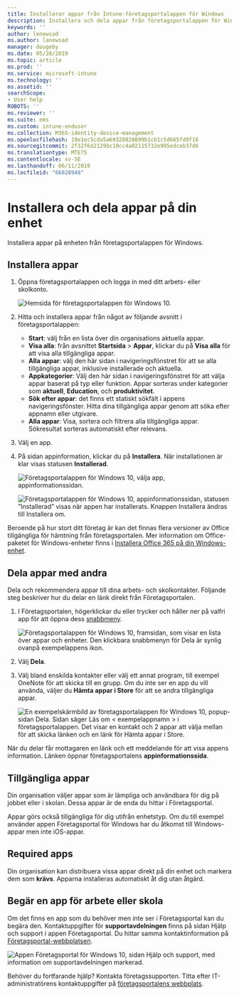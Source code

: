 ```yaml
---
title: Installerar appar från Intune-företagsportalappen för Windows
description: Installera och dela appar från företagsportalappen för Windows
keywords: ''
author: lenewsad
ms.author: lanewsad
manager: dougeby
ms.date: 05/28/2019
ms.topic: article
ms.prod: ''
ms.service: microsoft-intune
ms.technology: ''
ms.assetid: ''
searchScope:
- User help
ROBOTS: ''
ms.reviewer: ''
ms.suite: ems
ms.custom: intune-enduser
ms.collection: M365-identity-device-management
ms.openlocfilehash: 19e1ec5cda5a69320820899b1cb1c5d665fd9f16
ms.sourcegitcommit: 2f32f6d2129bc10cc4a02115732e995edceb37d6
ms.translationtype: MTE75
ms.contentlocale: sv-SE
ms.lasthandoff: 06/11/2019
ms.locfileid: "66828948"
---
```

# <a name="install-and-share-apps-on-your-device"></a>Installera och dela appar på din enhet
Installera appar på enheten från företagsportalappen för Windows.

## <a name="install-apps"></a>Installera appar

1. Öppna företagsportalappen och logga in med ditt arbets- eller skolkonto.  

    ![Hemsida för företagsportalappen för Windows 10.](./media/RS1_AppDetailsPage_Installed_03.png)    
2. Hitta och installera appar från något av följande avsnitt i företagsportalappen:  

    * **Start**: välj från en lista över din organisations aktuella appar.  
    * **Visa alla**: från avsnittet **Startsida** > **Appar**, klickar du på **Visa alla** för att visa alla tillgängliga appar.  
    * **Alla appar**: välj den här sidan i navigeringsfönstret för att se alla tillgängliga appar, inklusive installerade och aktuella.  
    * **Appkategorier**: Välj den här sidan i navigeringsfönstret för att välja appar baserat på typ eller funktion. Appar sorteras under kategorier som **aktuell**, **Education**, och **produktivitet**.  
    * **Sök efter appar**: det finns ett statiskt sökfält i appens navigeringsfönster.  Hitta dina tillgängliga appar genom att söka efter appnamn eller utgivare.  
    * **Alla appar**: Visa, sortera och filtrera alla tillgängliga appar. Sökresultat sorteras automatiskt efter relevans.  

3. Välj en app.   
4. På sidan appinformation, klickar du på **Installera**. När installationen är klar visas statusen **Installerad**.  

    ![Företagsportalappen för Windows 10, välja app, appinformationssidan.](./media/RS1_AppDetailsPage_Installed_02.png)  
    
    ![Företagsportalappen för Windows 10, appinformationssidan, statusen ”Installerad” visas när appen har installerats. Knappen Installera ändras till Installera om.](./media/RS1_AppDetailsPage_Installed_01.png)    

 Beroende på hur stort ditt företag är kan det finnas flera versioner av Office tillgängliga för hämtning från företagsportalen. Mer information om Office-paketet för Windows-enheter finns i [Installera Office 365 på din Windows-enhet](./install-office-windows.md).

## <a name="share-apps-with-others"></a>Dela appar med andra  
Dela och rekommendera appar till dina arbets- och skolkontakter. Följande steg beskriver hur du delar en länk direkt från Företagsportalen.

1. I Företagsportalen, högerklickar du eller trycker och håller ner på valfri app för att öppna dess [snabbmeny](https://docs.microsoft.com//windows/uwp/design/controls-and-patterns/menus).  

    ![Företagsportalappen för Windows 10, framsidan, som visar en lista över appar och enheter. Den klickbara snabbmenyn för Dela är synlig ovanpå exempelappens ikon. ](./media/1808_ShareContext_CP_Windows.png)  

2. Välj **Dela**.
3. Välj bland enskilda kontakter eller välj ett annat program, till exempel OneNote för att skicka till en grupp. Om du inte ser en app du vill använda, väljer du **Hämta appar i Store** för att se andra tillgängliga appar.  

    ![En exempelskärmbild av företagsportalappen för Windows 10, popup-sidan Dela. Sidan säger Läs om < exempelappnamn > i företagsportalappen. Det visar en kontakt och 2 appar att välja mellan för att skicka länken och en länk för Hämta appar i Store. ](./media/1808_ShareApps_CP_Windows.png) 

När du delar får mottagaren en länk och ett meddelande för att visa appens information. Länken öppnar företagsportalens **appinformationssida**. 

## <a name="available-apps"></a>Tillgängliga appar  

Din organisation väljer appar som är lämpliga och användbara för dig på jobbet eller i skolan. Dessa appar är de enda du hittar i Företagsportal.  

Appar görs också tillgängliga för dig utifrån enhetstyp. Om du till exempel använder appen Företagsportal för Windows har du åtkomst till Windows-appar men inte iOS-appar.  

## <a name="required-apps"></a>Required apps  

Din organisation kan distribuera vissa appar direkt på din enhet och markera dem som **krävs**. Apparna installeras automatiskt åt dig utan åtgärd.

## <a name="request-an-app-for-work-or-school"></a>Begär en app för arbete eller skola  
Om det finns en app som du behöver men inte ser i Företagsportal kan du begära den. Kontaktuppgifter för **supportavdelningen** finns på sidan Hjälp och support i appen Företagsportal. Du hittar samma kontaktinformation på [Företagsportal-webbplatsen](https://go.microsoft.com/fwlink/?linkid=2010980).    

  ![Appen Företagsportal för Windows 10, sidan Hjälp och support, med information om supportavdelningen markerad. ](./media/1812_UCP_Help_Support_helpdesk.png)  


Behöver du fortfarande hjälp? Kontakta företagssupporten. Titta efter IT-administratörens kontaktuppgifter på [företagsportalens webbplats](https://go.microsoft.com/fwlink/?linkid=2010980).  
